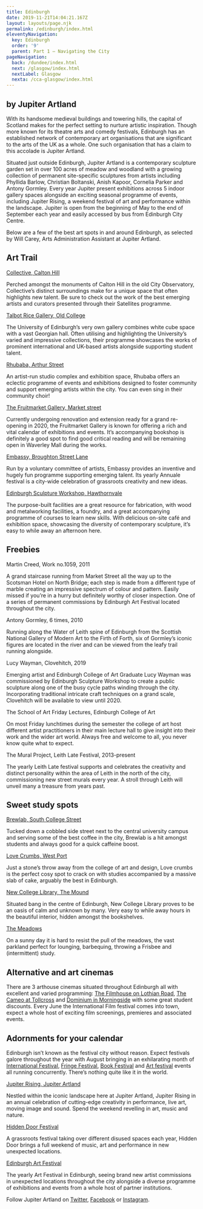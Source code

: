 ```yaml
---
title: Edinburgh
date: 2019-11-21T14:04:21.167Z
layout: layouts/page.njk
permalink: /edinburgh/index.html
eleventyNavigation:
  key: Edinburgh
  order: '9'
  parent: Part 1 – Navigating the City
pageNavigation:
  back: /dundee/index.html
  next: /glasgow/index.html
  nextLabel: Glasgow
  nexta: /cca-glasgow/index.html
---
```

## by Jupiter Artland

With its handsome medieval buildings and towering hills, the capital of Scotland makes for the perfect setting to nurture artistic inspiration. Though more known for its theatre arts and comedy festivals, Edinburgh has an established network of contemporary art organisations that are significant to the arts of the UK as a whole. One such organisation that has a claim to this accolade is Jupiter Artland.

Situated just outside Edinburgh, Jupiter Artland is a contemporary sculpture garden set in over 100 acres of meadow and woodland with a growing collection of permanent site-specific sculptures from artists including Phyllida Barlow, Christian Boltanski, Anish Kapoor, Cornelia Parker and Antony Gormley. Every year Jupiter present exhibitions across 5 indoor gallery spaces alongside an exciting seasonal programme of events, including Jupiter Rising, a weekend festival of art and performance within the landscape. Jupiter is open from the beginning of May to the end of September each year and easily accessed by bus from Edinburgh City Centre.

Below are a few of the best art spots in and around Edinburgh, as selected by Will Carey, Arts Administration Assistant at Jupiter Artland. 

## Art Trail

[Collective, Calton Hill](https://www.artrabbit.com/organisations/collective)

Perched amongst the monuments of Calton Hill in the old City Observatory, Collective’s distinct surroundings make for a unique space that often highlights new talent. Be sure to check out the work of the best emerging artists and curators presented through their Satellites programme.

[Talbot Rice Gallery, Old College](https://www.artrabbit.com/organisations/talbot-rice-gallery)

The University of Edinburgh’s very own gallery combines white cube space with a vast  Georgian hall. Often utilising and highlighting the University’s varied and impressive collections, their programme showcases the works of prominent international and UK-based artists alongside supporting student talent.

[Rhubaba, Arthur Street](https://www.artrabbit.com/organisations/rhubaba-gallery-and-studios)

An artist-run studio complex and exhibition space, Rhubaba offers an eclectic programme of events and exhibitions designed to foster community and support emerging artists within the city. You can even sing in their community choir!

[The Fruitmarket Gallery, Market street](https://www.artrabbit.com/organisations/fruitmarket-gallery)

Currently undergoing renovation and extension ready for a grand re-opening in 2020, the Fruitmarket Gallery is known for offering a rich and vital calendar of exhibitions and events. It’s accompanying bookshop is definitely a good spot to find good critical reading and will be remaining open in Waverley Mall during the works.

[Embassy, Broughton Street Lane](https://www.artrabbit.com/organisations/embassy-gallery)

Run by a voluntary committee of artists, Embassy provides an inventive and hugely fun programme supporting emerging talent. Its yearly Annuale festival is a city-wide celebration of grassroots creativity and new ideas.

[Edinburgh Sculpture Workshop, Hawthornvale](https://www.artrabbit.com/organisations/edinburgh-sculpture-workshop)                                                                                                                                                                                                                                                              

The purpose-built facilities are a great resource for fabrication, with wood and metalworking facilities, a foundry, and a great accompanying programme of courses to learn new skills. With delicious on-site café and exhibition space, showcasing the diversity of contemporary sculpture, it’s easy to while away an afternoon here.

## Freebies

Martin Creed, Work no.1059, 2011

A grand staircase running from Market Street all the way up to the Scotsman Hotel on North Bridge; each step is made from a different type of marble creating an impressive spectrum of colour and pattern. Easily missed if you’re in a hurry but definitely worthy of closer inspection. One of a series of permanent commissions by Edinburgh Art Festival located throughout the city.

Antony Gormley, 6 times, 2010

Running along the Water of Leith spine of Edinburgh from the Scottish National Gallery of Modern Art to the Firth of Forth, six of Gormley’s iconic figures are located in the river and can be viewed from the leafy trail running alongside.

Lucy Wayman, Clovehitch, 2019

Emerging artist and Edinburgh College of Art Graduate Lucy Wayman was commissioned by Edinburgh Sculpture Workshop to create a public sculpture along one of the busy cycle paths winding through the city. Incorporating traditional intricate craft techniques on a grand scale, Clovehitch will be available to view until 2020.

The School of Art Friday Lectures, Edinburgh College of Art

On most Friday lunchtimes during the semester the college of art host different artist practitioners in their main lecture hall to give insight into their work and the wider art world. Always free and welcome to all, you never know quite what to expect.

The Mural Project, Leith Late Festival, 2013-present

The yearly Leith Late festival supports and celebrates the creativity and distinct personality within the area of Leith in the north of the city, commissioning new street murals every year. A stroll through Leith will unveil many a treasure from years past.

## Sweet study spots

[Brewlab, South College Street](https://www.brewlabcoffee.co.uk/)

Tucked down a cobbled side street next to the central university campus and serving some of the best coffee in the city, Brewlab is a hit amongst students and always good for a quick caffeine boost.

[Love Crumbs, West Port](http://www.lovecrumbs.co.uk/)

Just a stone’s throw away from the college of art and design, Love crumbs is the perfect cosy spot to crack on with studies accompanied by a massive slab of cake, arguably the best in Edinburgh.

[New College Library, The Mound](https://www.ed.ac.uk/information-services/library-museum-gallery/using-library/lib-locate/newcoll-lib)

Situated bang in the centre of Edinburgh, New College Library proves to be an oasis of calm and unknown by many. Very easy to while away hours in the beautiful interior, hidden amongst the bookshelves.

[The Meadows](http://themeadowsofedinburgh.co.uk/)

On a sunny day it is hard to resist the pull of the meadows, the vast parkland perfect for lounging, barbequing, throwing a Frisbee and (intermittent) study.

## Alternative and art cinemas

There are 3 arthouse cinemas situated throughout Edinburgh all with excellent and varied programming: [The Filmhouse on Lothian Road](https://www.filmhousecinema.com/), [The Cameo at Tollcross](https://www.picturehouses.com/cinema/the-cameo) and [Dominium in Morningside](https://www.dominioncinema.co.uk/) with some great student discounts. Every June the International Film festival comes into town, expect a whole host of exciting film screenings, premieres and associated events.

## Adornments for your calendar

Edinburgh isn’t known as the festival city without reason. Expect festivals galore throughout the year with August bringing in an exhilarating month of [International Festival](https://www.artrabbit.com/events/edinburgh-international-festival-2020), [Fringe Festival](https://www.artrabbit.com/organisations/edinburgh-fringe), [Book Festival](https://www.artrabbit.com/organisations/edinburgh-international-book-festival) and [Art festival](https://www.artrabbit.com/events/edinburgh-art-festival-2020) events all running concurrently. There’s nothing quite like it in the world.

[Jupiter Rising, Jupiter Artland](https://www.eventbrite.co.uk/e/jupiter-rising-2020-tickets-73086267995)

Nestled within the iconic landscape here at Jupiter Artland, Jupiter Rising in an annual celebration of cutting-edge creativity in performance, live art, moving image and sound. Spend the weekend revelling in art, music and nature.

[Hidden Door Festival](https://www.artrabbit.com/organisations/hidden-door)

A grassroots festival taking over different disused spaces each year, Hidden Door brings a full weekend of music, art and performance in new unexpected locations.

[Edinburgh Art Festival](https://www.artrabbit.com/events/edinburgh-art-festival-2020)

The yearly Art Festival in Edinburgh, seeing brand new artist commissions in unexpected locations throughout the city alongside a diverse programme of exhibitions and events from a whole host of partner institutions.

Follow Jupiter Artland on [Twitter](https://www.twitter.com/@jupiterartland), [Facebook](http://www.facebook.com/pg/JupiterArtland) or [Instagram](https://www.instagram.com/jupiterartland).
